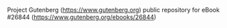 Project Gutenberg (https://www.gutenberg.org) public repository for eBook #26844 (https://www.gutenberg.org/ebooks/26844)
